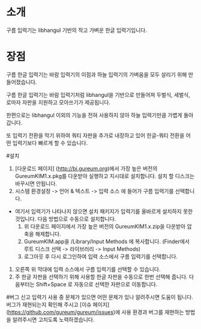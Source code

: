 # 소개
구름 입력기는 libhangul 기반의 작고 가벼운 한글 입력기입니다.

# 장점
구름 한글 입력기는 바람 입력기의 이점과 하늘 입력기의 가벼움을 모두 살리기 위해 만들어졌습니다.

구름 한글 입력기는 바람 입력기처럼 libhangul을 기반으로 만들어져 두벌식, 세벌식, 로마자 자판을 지원하고 모아쓰기가 제공됩니다.

한편으로는 libhangul 이외의 기능을 전혀 사용하지 않아 하늘 입력기만큼 가볍게 돌아갑니다.

또 입력기 전환을 막기 위하여 쿼티 자판을 추가로 내장하고 있어 한글-쿼티 전환을 어떤 입력기보다 빠르게 할 수 있습니다.

#설치
1. [다운로드 페이지] (http://bi.gureum.org)에서 가장 높은 버전의 GureumKIM1.x.pkg를 다운받아 실행하고 지시대로 설치합니다. 설치 할 디스크는 바꾸시면 안됩니다.
1. 시스템 환경설정 -> 언어 & 텍스트 -> 입력 소스 에 들어가 구름 입력기를 선택합니다.
 * 여기서 입력기가 나타나지 않으면 설치 패키지가 입력기를 올바르게 설치하지 못한 것입니다. 다음 방법으로 수동으로 설치합니다.
   1. 위 다운로드 페이지에서 가장 높은 버전의 GureumKIM1.x.zip을 다운받아 압축을 해제합니다.
   1. GureumKIM.app을 /Library/Input Methods 에 복사합니다. (Finder에서 루트 디스크 선택 -> 라이브러리 -> Input Methods)
   1. 로그아웃 후 다시 로그인하여 입력 소스에서 구름 입력기를 선택합니다.
1. 오른쪽 위 막대에 입력 소스에서 구름 입력기를 선택할 수 있습니다.
1. 주 한글 자판을 선택하기 위해 사용할 한글 자판을 수동으로 한번 선택해 줍니다. 다음부터는 Shift+Space 로 자동으로 선택한 자판으로 이동합니다.

#버그 신고
입력기 사용 중 문제가 있으면 어떤 문제가 있나 알려주시면 도움이 됩니다. 버그가 재현되는지 확인해 주시고 [이슈 페이지] (https://github.com/gureum/gureum/issues)에 사용 환경과 버그를 재현하는 방법을 알려주시면 고치도록 노력하겠습니다.


